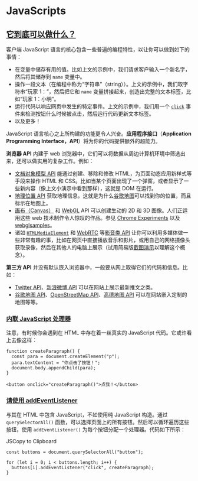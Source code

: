 # JavaScripts

## [它到底可以做什么？](https://developer.mozilla.org/zh-CN/docs/Learn/JavaScript/First_steps/What_is_JavaScript#它到底可以做什么？)

客户端 JavaScript 语言的核心包含一些普遍的编程特性，以让你可以做到如下的事情：

- 在变量中储存有用的值。比如上文的示例中，我们请求客户输入一个新名字，然后将其储存到 `name` 变量中。
- 操作一段文本（在编程中称为“字符串”（string））。上文的示例中，我们取字符串“玩家 1：”，然后把它和 `name` 变量拼接起来，创造出完整的文本标签，比如“玩家 1：小明”。
- 运行代码以响应网页中发生的特定事件。上文的示例中，我们用一个 [`click`](https://developer.mozilla.org/zh-CN/docs/Web/API/Element/click_event) 事件来检测按钮什么时候被点击，然后运行代码更新文本标签。
- 以及更多！

JavaScript 语言核心之上所构建的功能更令人兴奋。**应用程序接口**（**Application Programming Interface，API**）将为你的代码提供额外的超能力。

**浏览器 API** 内建于 web 浏览器中，它们可以将数据从周边计算机环境中筛选出来，还可以做实用的复杂工作。例如：

- [文档对象模型 API](https://developer.mozilla.org/zh-CN/docs/Web/API/Document_Object_Model) 能通过创建、移除和修改 HTML，为页面动态应用新样式等手段来操作 HTML 和 CSS。比如当某个页面出现了一个弹窗，或者显示了一些新内容（像上文小演示中看到那样），这就是 DOM 在运行。
- [地理位置 API](https://developer.mozilla.org/zh-CN/docs/Web/API/Geolocation) 获取地理信息。这就是为什么[谷歌地图](https://www.google.com/maps)可以找到你的位置，而且标示在地图上。
- [画布（Canvas）](https://developer.mozilla.org/zh-CN/docs/Web/API/Canvas_API) 和 [WebGL](https://developer.mozilla.org/zh-CN/docs/Web/API/WebGL_API) API 可以创建生动的 2D 和 3D 图像。人们正运用这些 web 技术制作令人惊叹的作品。参见 [Chrome Experiments](https://experiments.withgoogle.com/collection/chrome) 以及 [webglsamples](https://webglsamples.org/)。
- 诸如 [`HTMLMediaElement`](https://developer.mozilla.org/zh-CN/docs/Web/API/HTMLMediaElement) 和 [WebRTC](https://developer.mozilla.org/zh-CN/docs/Web/API/WebRTC_API) 等[影音类 API](https://developer.mozilla.org/en-US/docs/Web/Media/Audio_and_video_delivery) 让你可以利用多媒体做一些非常有趣的事，比如在网页中直接播放音乐和影片，或用自己的网络摄像头获取录像，然后在其他人的电脑上展示（试用简易版[截图演示](http://chrisdavidmills.github.io/snapshot/)以理解这个概念）。

**第三方 API** 并没有默认嵌入浏览器中，一般要从网上取得它们的代码和信息。比如：

- [Twitter API](https://developer.twitter.com/en/docs)、[新浪微博 API](https://open.weibo.com/) 可以在网站上展示最新推文之类。
- [谷歌地图 API](https://developers.google.com/maps/)、[OpenStreetMap API](https://wiki.openstreetmap.org/wiki/API)、[高德地图 API](https://lbs.amap.com/) 可以在网站嵌入定制的地图等等。



### [内联 JavaScript 处理器](https://developer.mozilla.org/zh-CN/docs/Learn/JavaScript/First_steps/What_is_JavaScript#内联_javascript_处理器)

注意，有时候你会遇到在 HTML 中存在着一丝真实的 JavaScript 代码。它或许看上去像这样：

```
function createParagraph() {
  const para = document.createElement("p");
  para.textContent = "你点击了按钮！";
  document.body.appendChild(para);
}
```

```
<button onclick="createParagraph()">点我！</button>
```

### [请使用 addEventListener](https://developer.mozilla.org/zh-CN/docs/Learn/JavaScript/First_steps/What_is_JavaScript#请使用_addeventlistener)

与其在 HTML 中包含 JavaScript，不如使用纯 JavaScript 构造。通过 `querySelectorAll()` 函数，可以选择页面上的所有按钮。然后可以循环遍历这些按钮，使用 `addEventListener()` 为每个按钮分配一个处理器。代码如下所示：

JSCopy to Clipboard

```
const buttons = document.querySelectorAll("button");

for (let i = 0; i < buttons.length; i++) {
  buttons[i].addEventListener("click", createParagraph);
}
```